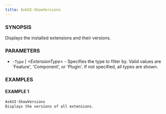 ```yaml
---
title: AskUI-ShowVersions
---
```



### SYNOPSIS

Displays the installed extensions and their versions.

### PARAMETERS

- `-Type` | _&lt;ExtensionType&gt;_ - Specifies the type to filter by. Valid values are 'Feature', 'Component', or 'Plugin'. If not specified, all types are shown.

### EXAMPLES

#### EXAMPLE 1

```powershell
AskUI-ShowVersions
Displays the versions of all extensions.
```

